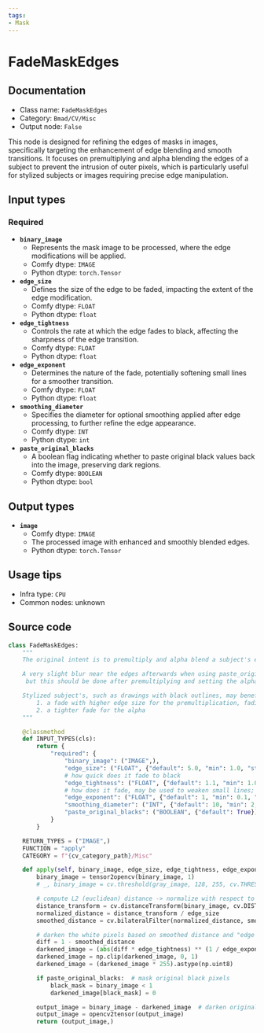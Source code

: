 ```yaml
---
tags:
- Mask
---
```


# FadeMaskEdges
## Documentation
- Class name: `FadeMaskEdges`
- Category: `Bmad/CV/Misc`
- Output node: `False`

This node is designed for refining the edges of masks in images, specifically targeting the enhancement of edge blending and smooth transitions. It focuses on premultiplying and alpha blending the edges of a subject to prevent the intrusion of outer pixels, which is particularly useful for stylized subjects or images requiring precise edge manipulation.
## Input types
### Required
- **`binary_image`**
    - Represents the mask image to be processed, where the edge modifications will be applied.
    - Comfy dtype: `IMAGE`
    - Python dtype: `torch.Tensor`
- **`edge_size`**
    - Defines the size of the edge to be faded, impacting the extent of the edge modification.
    - Comfy dtype: `FLOAT`
    - Python dtype: `float`
- **`edge_tightness`**
    - Controls the rate at which the edge fades to black, affecting the sharpness of the edge transition.
    - Comfy dtype: `FLOAT`
    - Python dtype: `float`
- **`edge_exponent`**
    - Determines the nature of the fade, potentially softening small lines for a smoother transition.
    - Comfy dtype: `FLOAT`
    - Python dtype: `float`
- **`smoothing_diameter`**
    - Specifies the diameter for optional smoothing applied after edge processing, to further refine the edge appearance.
    - Comfy dtype: `INT`
    - Python dtype: `int`
- **`paste_original_blacks`**
    - A boolean flag indicating whether to paste original black values back into the image, preserving dark regions.
    - Comfy dtype: `BOOLEAN`
    - Python dtype: `bool`
## Output types
- **`image`**
    - Comfy dtype: `IMAGE`
    - The processed image with enhanced and smoothly blended edges.
    - Python dtype: `torch.Tensor`
## Usage tips
- Infra type: `CPU`
- Common nodes: unknown


## Source code
```python
class FadeMaskEdges:
    """
    The original intent is to premultiply and alpha blend a subject's edges to avoid outer pixels creeping in.

    A very slight blur near the edges afterwards when using paste_original_blacks and low tightness may be required,
     but this should be done after premultiplying and setting the alpha.

    Stylized subject's, such as drawings with black outlines, may benefit from using different 2 edge fades:
        1. a fade with higher edge size for the premultiplication, fading the subject into blackness
        2. a tighter fade for the alpha
    """

    @classmethod
    def INPUT_TYPES(cls):
        return {
            "required": {
                "binary_image": ("IMAGE",),
                "edge_size": ("FLOAT", {"default": 5.0, "min": 1.0, "step": 1.0}),
                # how quick does it fade to black
                "edge_tightness": ("FLOAT", {"default": 1.1, "min": 1.0, "max": 10.0, "step": 0.05}),
                # how does it fade, may be used to weaken small lines; 1 = linear transition
                "edge_exponent": ("FLOAT", {"default": 1, "min": 0.1, "max": 10.0, "step": 0.1}),
                "smoothing_diameter": ("INT", {"default": 10, "min": 2, "max": 256, "step": 1}),
                "paste_original_blacks": ("BOOLEAN", {"default": True})
            }
        }

    RETURN_TYPES = ("IMAGE",)
    FUNCTION = "apply"
    CATEGORY = f"{cv_category_path}/Misc"

    def apply(self, binary_image, edge_size, edge_tightness, edge_exponent, smoothing_diameter, paste_original_blacks):
        binary_image = tensor2opencv(binary_image, 1)
        # _, binary_image = cv.threshold(gray_image, 128, 255, cv.THRESH_BINARY) # suppose it's already binary

        # compute L2 (euclidean) distance -> normalize with respect to edge size -> smooth
        distance_transform = cv.distanceTransform(binary_image, cv.DIST_L2, cv.DIST_MASK_3)
        normalized_distance = distance_transform / edge_size
        smoothed_distance = cv.bilateralFilter(normalized_distance, smoothing_diameter, 75, 75)

        # darken the white pixels based on smoothed distance and "edge tightness"
        diff = 1 - smoothed_distance
        darkened_image = (abs(diff * edge_tightness) ** (1 / edge_exponent)) * np.sign(diff)
        darkened_image = np.clip(darkened_image, 0, 1)
        darkened_image = (darkened_image * 255).astype(np.uint8)

        if paste_original_blacks:  # mask original black pixels
            black_mask = binary_image < 1
            darkened_image[black_mask] = 0

        output_image = binary_image - darkened_image  # darken original image
        output_image = opencv2tensor(output_image)
        return (output_image,)

```
